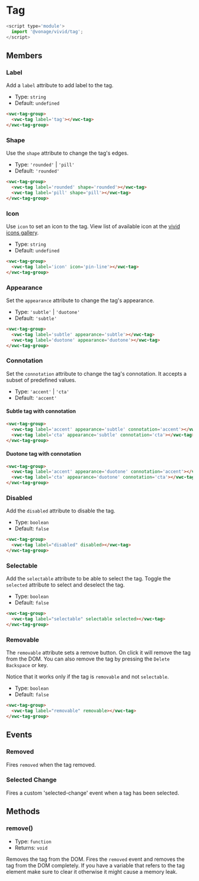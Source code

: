 # Tag

```js
<script type='module'>
  import '@vonage/vivid/tag';
</script>
```

## Members

### Label

Add a `label` attribute to add label to the tag.

- Type: `string`
- Default: `undefined`

```html preview
<vwc-tag-group>
  <vwc-tag label='tag'></vwc-tag>
</vwc-tag-group>
```


### Shape

Use the `shape` attribute to change the tag's edges.

- Type: `'rounded'` | `'pill'`
- Default: `'rounded'`

```html preview
<vwc-tag-group>
  <vwc-tag label='rounded' shape='rounded'></vwc-tag>
  <vwc-tag label='pill' shape='pill'></vwc-tag>
</vwc-tag-group>
```

### Icon

Use `icon` to set an icon to the tag.
View list of available icon at the [vivid icons gallery](../../icons/icons-gallery).

- Type: `string`
- Default: `undefined`

```html preview
<vwc-tag-group>
  <vwc-tag label='icon' icon='pin-line'></vwc-tag>
</vwc-tag-group>
```

### Appearance

Set the `appearance` attribute to change the tag's appearance.

- Type: `'subtle'` | `'duotone'`
- Default: `'subtle'`

```html preview
<vwc-tag-group>
  <vwc-tag label='subtle' appearance='subtle'></vwc-tag>
  <vwc-tag label='duotone' appearance='duotone'></vwc-tag>
</vwc-tag-group>
```

### Connotation

Set the `connotation` attribute to change the tag's connotation.
It accepts a subset of predefined values.

- Type: `'accent'` | `'cta'`
- Default: `'accent'`

#### Subtle tag with connotation

```html preview
<vwc-tag-group>
  <vwc-tag label='accent' appearance='subtle' connotation='accent'></vwc-tag>
  <vwc-tag label='cta' appearance='subtle' connotation='cta'></vwc-tag>
</vwc-tag-group>
```

#### Duotone tag with connotation

```html preview
<vwc-tag-group>
  <vwc-tag label='accent' appearance='duotone' connotation='accent'></vwc-tag>
  <vwc-tag label='cta' appearance='duotone' connotation='cta'></vwc-tag>
</vwc-tag-group>
```

### Disabled

Add the `disabled` attribute to disable the tag.

- Type: `boolean`
- Default: `false`

```html preview
<vwc-tag-group>
  <vwc-tag label="disabled" disabled></vwc-tag>
</vwc-tag-group>
```

### Selectable

Add the `selectable` attribute to be able to select the tag.
Toggle the `selected` attribute to select and deselect the tag.

- Type: `boolean`
- Default: `false`

```html preview
<vwc-tag-group>
  <vwc-tag label="selectable" selectable selected></vwc-tag>
</vwc-tag-group>
```

### Removable

The `removable` attribute sets a remove button. On click it will remove the tag from the DOM.
You can also remove the tag by pressing the `Delete` `Backspace` or  key.

Notice that it works only if the tag is `removable` and not `selectable`.

- Type: `boolean`
- Default: `false`

```html preview
<vwc-tag-group>
  <vwc-tag label="removable" removable></vwc-tag>
</vwc-tag-group>
```

## Events

### Removed

Fires `removed` when the tag removed.

### Selected Change

Fires a custom 'selected-change' event when a tag has been selected.


## Methods

### remove()

- Type: `function`
- Returns: `void`

Removes the tag from the DOM.  Fires the `removed` event and removes the tag from the DOM completely.  If you have a variable that refers to the tag element make sure to clear it otherwise it might cause a memory leak.